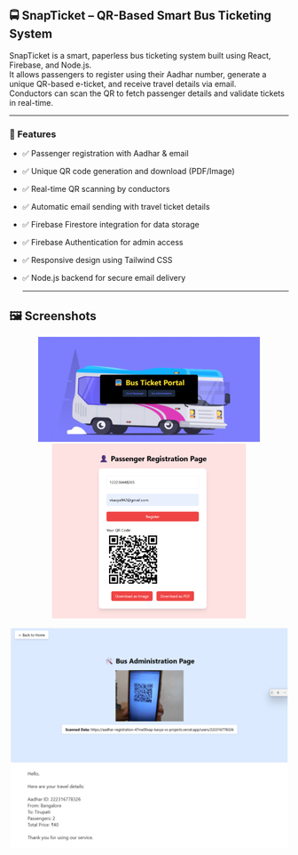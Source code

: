 ## 🚍 SnapTicket – QR-Based Smart Bus Ticketing System

SnapTicket is a smart, paperless bus ticketing system built using React, Firebase, and Node.js.  
It allows passengers to register using their Aadhar number, generate a unique QR-based e-ticket, and receive travel details via email.  
Conductors can scan the QR to fetch passenger details and validate tickets in real-time.

---

### 🎯 Features

- ✅ Passenger registration with Aadhar & email  
- ✅ Unique QR code generation and download (PDF/Image)  
- ✅ Real-time QR scanning by conductors  
- ✅ Automatic email sending with travel ticket details  
- ✅ Firebase Firestore integration for data storage  
- ✅ Firebase Authentication for admin access  
- ✅ Responsive design using Tailwind CSS  
- ✅ Node.js backend for secure email delivery

  ---





## 🖼 Screenshots

<p align="center">
  <img src="images/home.jpg" alt="Homepage" width="400"/>
  <img src="images/scanner1.png" alt="QR Scanner" width="350"/>
</p>

<p align="center">
  <img src="images/scan.png" alt="Ticket Display" width="500"/>
    <img src="images/ti.png" alt="Ticket Display" width="500"/>

  <!-- Add a second image here if needed -->
</p>
